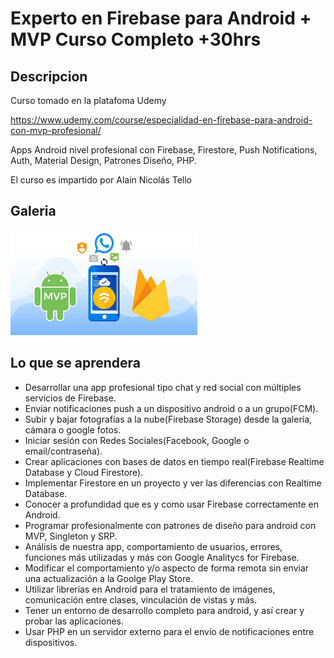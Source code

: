 # Experto en Firebase para Android + MVP Curso Completo +30hrs

## Descripcion 

Curso tomado en la platafoma Udemy

https://www.udemy.com/course/especialidad-en-firebase-para-android-con-mvp-profesional/

Apps Android nivel profesional con Firebase, Firestore, Push Notifications, Auth, Material Design, Patrones Diseño, PHP.

El curso es impartido por Alain Nicolás Tello

## Galeria

![CursoAndroidFirebase.jpg](imagenesRepo/CursoAndroidFirebase.jpg)

## Lo que se aprendera 

- Desarrollar una app profesional tipo chat y red social con múltiples servicios de Firebase.
- Enviar notificaciones push a un dispositivo android o a un grupo(FCM).
- Subir y bajar fotografías a la nube(Firebase Storage) desde la galería, cámara o google fotos.
- Iniciar sesión con Redes Sociales(Facebook, Google o email/contraseña).
- Crear aplicaciones con bases de datos en tiempo real(Firebase Realtime Database y Cloud Firestore).
- Implementar Firestore en un proyecto y ver las diferencias con Realtime Database.
- Conocer a profundidad que es y como usar Firebase correctamente en Android.
- Programar profesionalmente con patrones de diseño para android con MVP, Singleton y SRP.
- Análisis de nuestra app, comportamiento de usuarios, errores, funciones más utilizadas y más con Google Analitycs for Firebase.
- Modificar el comportamiento y/o aspecto de forma remota sin enviar una actualización a la Goolge Play Store.
- Utilizar librerías en Android para el tratamiento de imágenes, comunicación entre clases, vinculación de vistas y más.
- Tener un entorno de desarrollo completo para android, y así crear y probar las aplicaciones.
- Usar PHP en un servidor externo para el envío de notificaciones entre dispositivos.
